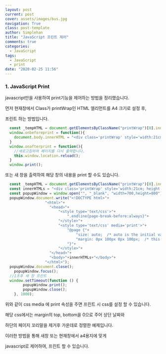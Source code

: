 ```yaml
---
layout: post
current: post
cover: assets/images/bus.jpg
navigation: True
class: post-template
author: Simplehan
title: "JavaScript 프린트 제어"
comments: true
categories:
  - JavaScript
tags:
  - JavaScript
  - print
date: "2020-02-25 11:56"
---
```


### 1. JavaScript Print

javascript만을 사용하여 print기능을 제어하는 방법을 정리했습니다.

먼저 현재창에서 Class가 printWrap인 HTML 엘리먼트를 A4 크기로 설정 후,

프린트 하는 방법입니다.

```javascript
  const _tempHTML = document.getElementsByClassName("printWrap")[0].innerHTML;
  window.onbeforeprint = function(){
    document.body.innerHTML = "<div class='printWrap' style='width:21cm; height: 29.7cm;'>" + _tempHTML +"/div>";        
  }
  window.onafterprint = function(){
    //새로고침하여 페이지를 다시 출력합니다.
    this.window.location.reload();
  }  
  window.print();
```

또는 새 창을 출력하여 해당 창의 내용을 print 할 수도 있습니다.
```javascript
  const _tempHTML = document.getElementsByClassName("printWrap")[0].innerHTML;
  const innerHTMLs = "<div class='printWrap' style='width:21cm; height: 29.7cm;'>" + _tempHTML + "</div>"; 
  const popupWindow = window.open("", "_blank", "width=700,height=800");
  popupWindow.document.write("<!DOCTYPE html>"+
			      "<html>"+
			        "<head>"+
			        	"<style type='text/css'>"+
			        		".endline{page-break-before:always}"+
			        	"</style>"+
			        	"<style type='text/css' media='print'>"+
				    		"@page {"+
				    		    "size: auto;  /* auto is the initial value */"+
				    		    "margin: 0px 100px 0px 100px;  /* this affects the margin in the printer settings */"+
				    		"}"+
				    	"</style>"+
			        "</head>"+
			        "<body>"+innerHTMLs+"</body>"+
			      "</html>");
  popupWindow.document.close();
	popupWindow.focus();
  //1초후 새 창 프린트
  window.setTimeout(function () {
	 	popupWindow.print();
	 	popupWindow.close();
	}, 1000);
```

위와 같이 css media 에 print 속성을 주면 프린트 시 css를 설정 할 수 있습니다.

해당 css에서는 margin의 top, bottom을 0으로 주어 상단 날짜와

하단의 페이지 꼬리말을 제거후 가운데로 정렬한 예제입니다.

이러한 방법을 통해 새창 또는 현재창에서 a4용지에 맞게

javascript로 제어하여, 프린트 할 수 있습니다.